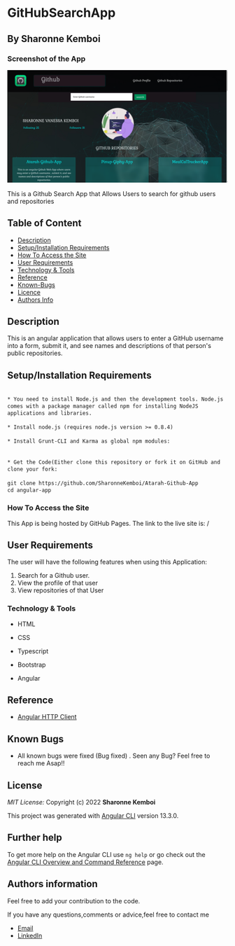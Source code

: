 # GitHubSearchApp

## By Sharonne Kemboi

### Screenshot of the App
<img src="https://github.com/SharonneKemboi/Atarah-Github-App/blob/master/src/assets/Screenshot%20from%202022-04-18%2003-03-42.png">


<p>This is a Github Search App that Allows Users to search for github users and repositories</p>


## Table of Content

+ [Description](#description)
+ [Setup/Installation Requirements](#setup/installationrequirements)
+ [How To Access the Site](#howtoaccessthesite)
+ [User Requirements](#userrequirments)
+ [Technology & Tools](#technology&tools)
+ [Reference](#reference)
+ [Known-Bugs](#knownbugs)
+ [Licence](#licence)
+ [Authors Info](#authors-info)

## Description

This is an angular application that allows users to enter a GitHub username into a form, submit it, and see names and descriptions of that person's public repositories.


## Setup/Installation Requirements

```
 
* You need to install Node.js and then the development tools. Node.js comes with a package manager called npm for installing NodeJS applications and libraries.

* Install node.js (requires node.js version >= 0.8.4)

* Install Grunt-CLI and Karma as global npm modules:


* Get the Code(Either clone this repository or fork it on GitHub and clone your fork:

git clone https://github.com/SharonneKemboi/Atarah-Github-App
cd angular-app

```



### How To Access the Site
This App is being hosted by GitHub Pages. The link to the live site is: /


## **User Requirements**
The user will have the following features when using this Application:

1. Search for a Github user.
2. View the profile of that user
3. View repositories of that User


### Technology & Tools
* HTML 

* CSS 

* Typescript 

* Bootstrap

* Angular

## Reference
* [Angular HTTP Client](https://blog.angular-university.io/angular-http/)


## Known Bugs
* All known bugs were fixed (Bug fixed) . Seen any Bug? Feel free to reach me Asap!!

## License
 *MIT License:*
 Copyright (c) 2022 **Sharonne Kemboi**


This project was generated with [Angular CLI](https://angular.io/cli) version 13.3.0.


## Further help

To get more help on the Angular CLI use `ng help` or go check out the [Angular CLI Overview and Command Reference](https://angular.io/cli) page.

## Authors information
Feel free to add your contribution to the code.

If you have any questions,comments or advice,feel free to contact me

* [Email](sharonnekay23@gmail.com)
* [LinkedIn](https://www.linkedin.com/in/sharonne-vanessa-kemboi-a118bb135)


